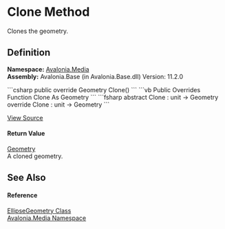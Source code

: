 # Clone Method


Clones the geometry.



## Definition
**Namespace:** <a href="N_Avalonia_Media">Avalonia.Media</a>  
**Assembly:** Avalonia.Base (in Avalonia.Base.dll) Version: 11.2.0

<Tabs groupId="api-code-preview">
<TabItem value="csharp" label="C#">
```csharp
public override Geometry Clone()
```
</TabItem>
<TabItem value="vb" label="VB">
```vb
Public Overrides Function Clone As Geometry
```
</TabItem>
<TabItem value="fsharp" label="F#">
```fsharp
abstract Clone : unit -> Geometry 
override Clone : unit -> Geometry 
```
</TabItem>
</Tabs>



<a href="https://github.com/AvaloniaUI/Avalonia/tree/master/src/Avalonia.Base/Media/EllipseGeometry.cs#L110" title="View the source code">View Source</a>



#### Return Value
<a href="T_Avalonia_Media_Geometry">Geometry</a>  
A cloned geometry.

## See Also


#### Reference
<a href="T_Avalonia_Media_EllipseGeometry">EllipseGeometry Class</a>  
<a href="N_Avalonia_Media">Avalonia.Media Namespace</a>  
